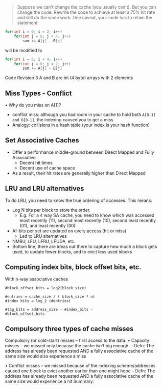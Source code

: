> Suppose we can't change the cache (you usually
> can't). But you can change the code. Rewrite the
> code to achieve at least a 75% hit rate and still do
> the same work.
> One caveat, your code has to retain
> the statement:

```C
for(int i = 0; i < 2; i++)
    for(int j = 0; j < 4; j++)
        sum += A[j] - B[j]
```

will be modified to

```C
for(int i = 0; i < 4; i++)
    for(int j = 0; j < 2; j++)
        sum += A[j] - B[j]
```

Code Revision 3
A and B are int (4 byte) arrays with 2 elements

## Miss Types - Conflict

• Why do you miss on A[1]?

- conflict miss: although you had room in your cache to hold
  both `A[0-1] and B[0-1]`, the indexing caused you to get a miss
- Analogy: collisions in a hash table (your index is your hash
  function)

## Set Associative Caches

- Offer a performance middle-ground between Direct
  Mapped and Fully Associative
  - Decent hit times
  - Decent use of cache space
- As a result, their hit rates are generally higher than
  Direct Mapped

## LRU and LRU alternatives

To do LRU, you need to know the true ordering of
accesses. This means:

- Log N bits per block to store the order.
  - E.g. For a 4 way SA cache, you need to know which was accessed most recently (11), second most recently (10), second least recently (01), and
    least recently (00)
- All bits per set are updated on every access (hit or miss)
  - Led to LRU alternatives
- NMRU, LFU, LFRU, LFUDA, etc.
- Bottom line, there are ideas out there to capture how much a
  block gets used, to update fewer blocks, and to evict less used blocks

## Computing index bits, block offset bits, etc.

With n-way associative caches

```
#block_offset_bits = log2(block_size)

#entries = cache_size / ( block_size * n)
#index bits = log_2 (#entries)

#tag_bits = address_size - #index_bits -
#block_offset_bits
```

## Compulsory three types of cache misses

Compulsory (or cold-start) misses
– first access to the data.
• Capacity misses
– we missed only because the cache isn’t big enough.
– Defn: The address has already been requested AND a fully
associative cache of the same size would also experience a
miss

• Conflict misses
– we missed because of the indexing scheme/addresses caused
one block to evict another earlier than one might hope
– Defn: The address has already been requested AND a fully
associative cache of the same size would experience a hit
Summary:
